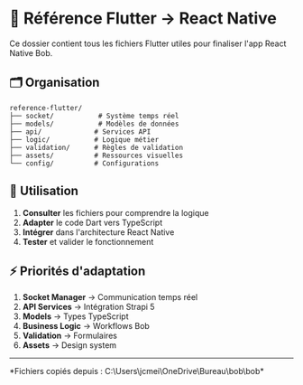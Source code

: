 # 📱 Référence Flutter → React Native

Ce dossier contient tous les fichiers Flutter utiles pour finaliser l'app React Native Bob.

## 🗂️ Organisation

```
reference-flutter/
├── socket/           # Système temps réel
├── models/           # Modèles de données  
├── api/             # Services API
├── logic/           # Logique métier
├── validation/      # Règles de validation
├── assets/          # Ressources visuelles
└── config/          # Configurations
```

## 🎯 Utilisation

1. **Consulter** les fichiers pour comprendre la logique
2. **Adapter** le code Dart vers TypeScript
3. **Intégrer** dans l'architecture React Native
4. **Tester** et valider le fonctionnement

## ⚡ Priorités d'adaptation

1. **Socket Manager** → Communication temps réel
2. **API Services** → Intégration Strapi 5  
3. **Models** → Types TypeScript
4. **Business Logic** → Workflows Bob
5. **Validation** → Formulaires
6. **Assets** → Design system

---
*Fichiers copiés depuis : C:\Users\jcmei\OneDrive\Bureau\bob\bob\*